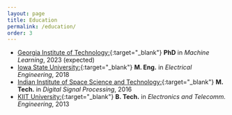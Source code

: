```yaml
---
layout: page
title: Education
permalink: /education/
order: 3
---
```


* [Georgia Institute of Technology:](https://ml.gatech.edu){:target="_blank"} **PhD** in *Machine Learning*, 2023 (expected)
* [Iowa State University:](https://www.ece.iastate.edu){:target="_blank"} **M. Eng.** in *Electrical Engineering*, 2018
* [Indian Institute of Space Science and Technology:](https://www.iist.ac.in){:target="_blank"} **M. Tech.** in *Digital Signal Processing*, 2016
* [KIIT University:](https://electronics.kiit.ac.in){:target="_blank"} **B. Tech.** in *Electronics and Telecomm. Engineering*, 2013


